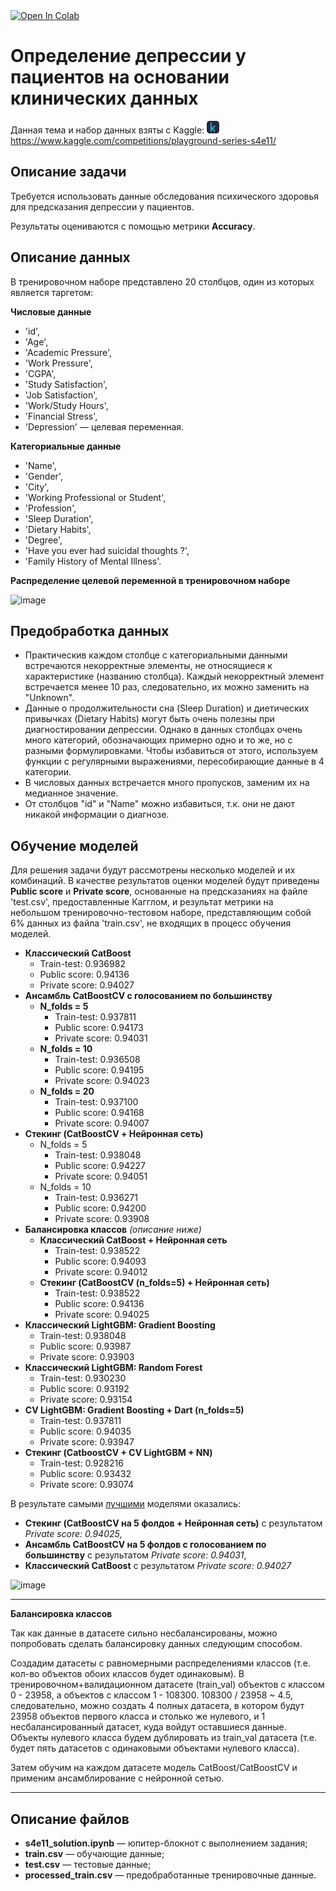 <a href="https://colab.research.google.com/drive/1Xaqmymh-_KAgMDQYXCUMvsDWGCpP4iQz">
  <img src="https://colab.research.google.com/assets/colab-badge.svg" alt="Open In Colab"/>
</a> 

# Определение депрессии у пациентов на основании клинических данных

Данная тема и набор данных взяты с Kaggle: 
<a href="https://www.kaggle.com/competitions/playground-series-s4e11/">
  <img src="https://github.com/LelouchFR/skill-icons/blob/main/assets/kaggle-auto.svg" alt="Open In Kaggle" width="20" height="20"/>
</a>
 https://www.kaggle.com/competitions/playground-series-s4e11/

## Описание задачи

Требуется использовать данные обследования психического здоровья для предсказания депрессии у пациентов.

Результаты оцениваются с помощью метрики **Accuracy**.

## Описание данных

В тренировочном наборе представлено 20 столбцов, один из которых является таргетом:

**Числовые данные**

- 'id',
- 'Age',
- 'Academic Pressure',
- 'Work Pressure',
- 'CGPA',
- 'Study Satisfaction',
- 'Job Satisfaction',
- 'Work/Study Hours',
- 'Financial Stress',
- 'Depression' — целевая переменная.

**Категориальные данные**

- 'Name',
- 'Gender',
- 'City',
- 'Working Professional or Student',
- 'Profession',
- 'Sleep Duration',
- 'Dietary Habits',
- 'Degree',
- 'Have you ever had suicidal thoughts ?',
- 'Family History of Mental Illness'.

**Распределение целевой переменной в тренировочном наборе**

![image](https://github.com/user-attachments/assets/138cbef1-f740-4d13-b72c-89565200416a)

## Предобработка данных

- Практическив каждом столбце с категориальными данными встречаются некорректные элементы, не относящиеся к характеристике (названию столбца). Каждый некорректный элемент встречается менее 10 раз, следовательно, их можно заменить на "Unknown".
- Данные о продолжительности сна (Sleep Duration) и диетических привычках (Dietary Habits)  могут быть очень полезны при диагностировании депрессии. Однако в данных столбцах очень много категорий, обозначающих примерно одно и то же, но с разными формулировками. Чтобы избавиться от этого, используем функции с регулярными выражениями, пересобирающие данные в 4 категории.
- В числовых данных встречается много пропусков, заменим их на медианное значение.
- От столбцов "id" и "Name" можно избавиться, т.к. они не дают никакой информации о диагнозе.

## Обучение моделей

Для решения задачи будут рассмотрены несколько моделей и их комбинаций. В качестве результатов оценки моделей будут приведены **Public score** и **Private score**, основанные на предсказаниях на файле 'test.csv', предоставленные Кагглом, и результат метрики на небольшом тренировочно-тестовом наборе, представляющим собой 6% данных из файла 'train.csv', не входящих в процесс обучения моделей.

- **Классический CatBoost**
  - Train-test: 0.936982
  - Public score: 0.94136
  - Private score: 0.94027
- **Ансамбль CatBoostCV с голосованием по большинству**
  - **N_folds = 5**
    - Train-test: 0.937811
    - Public score: 0.94173
    - Private score: 0.94031
  - **N_folds = 10**
    - Train-test: 0.936508
    - Public score: 0.94195
    - Private score: 0.94023
  - **N_folds = 20**
    - Train-test: 0.937100
    - Public score: 0.94168
    - Private score: 0.94007
- **Стекинг (CatBoostCV + Нейронная сеть)**
  - N_folds = 5
    - Train-test: 0.938048
    - Public score: 0.94227
    - Private score: 0.94051
  - N_folds = 10
    - Train-test: 0.936271
    - Public score: 0.94200
    - Private score: 0.93908
- **Балансировка классов** *(описание ниже)*
  - **Классический CatBoost + Нейронная сеть**
    - Train-test: 0.938522
    - Public score: 0.94093
    - Private score: 0.94012
  - **Стекинг (CatBoostCV (n_folds=5) + Нейронная сеть)**
    - Train-test: 0.938522
    - Public score: 0.94136
    - Private score: 0.94025
- **Классический LightGBM: Gradient Boosting**
  - Train-test: 0.938048
  - Public score: 0.93987
  - Private score: 0.93903
- **Классический LightGBM: Random Forest**
  - Train-test: 0.930230
  - Public score: 0.93192
  - Private score: 0.93154
- **CV  LightGBM: Gradient Boosting + Dart (n_folds=5)**
  - Train-test: 0.937811
  - Public score: 0.94035
  - Private score: 0.93947
- **Стекинг (CatboostCV + CV LightGBM + NN)**
  - Train-test: 0.928216
  - Public score: 0.93432
  - Private score: 0.93074

В результате самыми <ins>лучшими</ins> моделями оказались: 
- **Стекинг (CatBoostCV на 5 фолдов + Нейронная сеть)** с результатом *Private score: 0.94025*,
- **Ансамбль CatBoostCV на 5 фолдов с голосованием по большинству** с результатом *Private score: 0.94031*,
- **Классический CatBoost** с результатом  *Private score: 0.94027*

![image](https://github.com/user-attachments/assets/2f307e4c-b123-40c6-99d7-010ca0e8dd41)


---

**Балансировка классов**

Так как данные в датасете сильно несбалансированы, можно попробовать сделать балансировку данных следующим способом.

Создадим датасеты с равномерными распределениями классов (т.е. кол-во объектов обоих классов будет одинаковым). В тренировочном+валидационном датасете (train_val) объектов с классом 0 - 23958, а объектов с классом 1 - 108300. 108300 / 23958 ~ 4.5, следовательно, можно создать 4 полных датасета, в котором будут 23958 объектов первого класса и столько же нулевого, и 1 несбалансированный датасет, куда войдут оставшиеся данные. Объекты нулевого класса будем дублировать из train_val датасета (т.е. будет пять датасетов с одинаковыми объектами нулевого класса).

Затем обучим на каждом датасете модель CatBoost/CatBoostCV и применим ансамблирование с нейронной сетью.

---

## Описание файлов

- **s4e11_solution.ipynb** — юпитер-блокнот с выполнением задания;
- **train.csv** — обучающие данные;
- **test.csv** — тестовые данные;
- **processed_train.csv** — предобработанные тренировочные данные.






